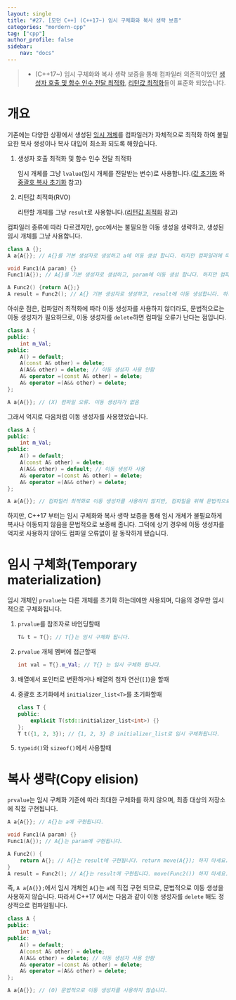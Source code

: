 ```yaml
---
layout: single
title: "#27. [모던 C++] (C++17~) 임시 구체화와 복사 생략 보증"
categories: "mordern-cpp"
tag: ["cpp"]
author_profile: false
sidebar: 
    nav: "docs"
---
```


> * (C++17~) 임시 구체화와 복사 생략 보증을 통해 컴파일러 의존적이었던 [생성자 호출 및 함수 인수 전달 최적화](https://tango1202.github.io/classic-cpp-guide/classic-cpp-guide-initialization/#%EA%B0%92-%EC%B4%88%EA%B8%B0%ED%99%94), [리턴값 최적화](https://tango1202.github.io/classic-cpp-guide/classic-cpp-guide-function/#%EB%A6%AC%ED%84%B4%EA%B0%92-%EC%B5%9C%EC%A0%81%ED%99%94return-value-optimization-rvo)들이 표준화 되었습니다.

# 개요

기존에는 다양한 상황에서 생성된 [임시 개체](https://tango1202.github.io/classic-cpp-guide/classic-cpp-guide-static-extern-lifetime/#%EC%9E%84%EC%8B%9C-%EA%B0%9C%EC%B2%B4)를 컴파일러가 자체적으로 최적화 하여 불필요한 복사 생성이나 복사 대입이 최소화 되도록 해줬습니다.

1. 생성자 호출 최적화 및 함수 인수 전달 최적화
   
   임시 개체를 그냥 `lvalue`(임시 개체를 전달받는 변수)로 사용합니다.([값 초기화](https://tango1202.github.io/classic-cpp-guide/classic-cpp-guide-initialization/#%EA%B0%92-%EC%B4%88%EA%B8%B0%ED%99%94) 와 [중괄호 복사 초기화](https://tango1202.github.io/mordern-cpp/mordern-cpp-uniform-initialization/#%EC%A4%91%EA%B4%84%ED%98%B8-%EB%B3%B5%EC%82%AC-%EC%B4%88%EA%B8%B0%ED%99%94-t-t---t---f-return-) 참고)

2. 리턴값 최적화(RVO)

    리턴할 개체를 그냥 `result`로 사용합니다.([리턴값 최적화](https://tango1202.github.io/classic-cpp-guide/classic-cpp-guide-function/#%EB%A6%AC%ED%84%B4%EA%B0%92-%EC%B5%9C%EC%A0%81%ED%99%94return-value-optimization-rvo) 참고)

컴파일러 종류에 따라 다르겠지만, gcc에서는 불필요한 이동 생성을 생략하고, 생성된 임시 개체를 그냥 사용합니다.

```cpp
class A {};
A a{A{}}; // A{}를 기본 생성자로 생성하고 a에 이동 생성 합니다. 하지만 컴파일러에 따라 생성된 임시 개체를 그냥 a로 사용합니다.

void Func1(A param) {}
Func1(A{}); // A{}를 기본 생성자로 생성하고, param에 이동 생성 합니다. 하지만 컴파일러에 따라 전달된 임시 개체를 그냥 param으로 사용합니다.

A Func2() {return A{};}
A result = Func2(); // A{} 기본 생성자로 생성하고, result에 이동 생성합니다. 하지만 컴파일러에 따라 리턴된 임시 개체를 그냥 result로 사용합니다.
```

아쉬운 점은, 컴파일러 최적화에 따라 이동 생성자를 사용하지 않더라도, 문법적으로는 이동 생성자가 필요하므로, 이동 생성자를 `delete`하면 컴파일 오류가 난다는 점입니다.

```cpp
class A {
public:
    int m_Val;
public:
    A() = default;
    A(const A& other) = delete;
    A(A&& other) = delete; // 이동 생성자 사용 안함
    A& operator =(const A& other) = delete; 
    A& operator =(A&& other) = delete;           
};

A a{A{}}; // (X) 컴파일 오류. 이동 생성자가 없음   
```

그래서 억지로 다음처럼 이동 생성자를 사용했었습니다.

```cpp
class A {
public:
    int m_Val;
public:
    A() = default;
    A(const A& other) = delete;
    A(A&& other) = default; // 이동 생성자 사용
    A& operator =(const A& other) = delete; 
    A& operator =(A&& other) = delete;           
};

A a{A{}}; // 컴파일러 최적화로 이동 생성자를 사용하지 않지만, 컴파일을 위해 문법적으로는 이동 생성자가 필요합니다.
```

하지만, C++17 부터는 임시 구체화와 복사 생략 보증을 통해 임시 개체가 불필요하게 복사나 이동되지 않음을 문법적으로 보증해 줍니다. 그덕에 상기 경우에 이동 생성자를 억지로 사용하지 않아도 컴파일 오류없이 잘 동작하게 됐습니다.

# 임시 구체화(Temporary materialization)

임시 개체인 `prvalue`는 다른 개체를 초기화 하는데에만 사용되며, 다음의 경우만 임시적으로 구체화됩니다.

1. `prvalue`를 참조자로 바인딩할때

    ```cpp
    T& t = T{}; // T{}는 임시 구체화 됩니다.
    ```
    
2. `prvalue` 개체 멤버에 접근할때

    ```cpp
    int val = T{}.m_Val; // T{} 는 임시 구체화 됩니다.
    ```

3. 배열에서 포인터로 변환하거나 배열의 첨자 연산(`[]`)을 할때

4. 중괄호 초기화에서 `initializer_list<T>`를 초기화할때

    ```cpp
    class T {
    public:
        explicit T(std::initializer_list<int>) {}
    };
    T t({1, 2, 3}); // {1, 2, 3} 은 initializer_list로 임시 구체화됩니다.
    ```
5. `typeid()`와 `sizeof()`에서 사용할때

# 복사 생략(Copy elision)

`prvalue`는 임시 구체화 기준에 따라 최대한 구체화를 하지 않으며, 최종 대상의 저장소에 직접 구현됩니다.

```cpp
A a{A{}}; // A{}는 a에 구현됩니다.

void Func1(A param) {}
Func1(A{}); // A{}는 param에 구현됩니다.

A Func2() {
    return A{}; // A{}는 result에 구현됩니다. return move(A{}); 하지 마세요.
}
A result = Func2(); // A{}는 result에 구현됩니다. move(Func2()) 하지 마세요.
```

즉, `A a{A{}};`에서 임시 개체인 `A{}`는 `a`에 직접 구현 되므로, 문법적으로 이동 생성을 사용하지 않습니다. 따라서 C++17 에서는 다음과 같이 이동 생성자를 `delete` 해도 정상적으로 컴파일됩니다.

```cpp
class A {
public:
    int m_Val;
public:
    A() = default;
    A(const A& other) = delete;
    A(A&& other) = delete; // 이동 생성자 사용 안함
    A& operator =(const A& other) = delete; 
    A& operator =(A&& other) = delete;           
};

A a{A{}}; // (O) 문법적으로 이동 생성자를 사용하지 않습니다. 
```
